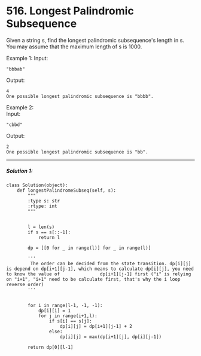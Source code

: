 # 516. Longest Palindromic Subsequence

Given a string s, find the longest palindromic subsequence's length in s. You may assume that the maximum length of s is 1000.

Example 1:
Input:

    "bbbab"
Output:  

    4  
    One possible longest palindromic subsequence is "bbbb".  
    
Example 2:  
Input:

    "cbbd"
Output:  

    2  
    One possible longest palindromic subsequence is "bb".

---


##### Solution 1:
    class Solution(object):
        def longestPalindromeSubseq(self, s):
            """
            :type s: str
            :rtype: int
            """


            l = len(s)
            if s == s[::-1]:
                return l

            dp = [[0 for _ in range(l)] for _ in range(l)]

            '''
             The order can be decided from the state transition. dp[i][j] is depend on dp[i+1][j-1], which means to calculate dp[i][j], you need to know the value of 				dp[i+1][j-1] first ("i" is relying on "i+1", "i+1" need to be calculate first, that's why the i loop reverse order)
            '''


            for i in range(l-1, -1, -1):
                dp[i][i] = 1
                for j in range(i+1,l):
                    if s[i] == s[j]:
                        dp[i][j] = dp[i+1][j-1] + 2
                    else:
                        dp[i][j] = max(dp[i+1][j], dp[i][j-1])

            return dp[0][l-1]